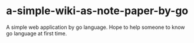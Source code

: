 a-simple-wiki-as-note-paper-by-go
=================================

A simple web application by go language. Hope to help someone to know go language at first time.
